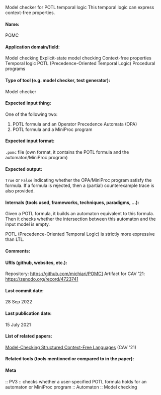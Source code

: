 Model checker for POTL temporal logic
This temporal logic can express context-free properties.

#### Name:
POMC

#### Application domain/field:
Model checking
Explicit-state model checking
Context-free properties
Temporal logic
POTL (Precedence-Oriented Temporal Logic)
Procedural programs

#### Type of tool (e.g. model checker, test generator):
Model checker

#### Expected input thing:
One of the following two:
1. POTL formula and an Operator Precedence Automata (OPA)
2. POTL formula and a MiniProc program

#### Expected input format:
`.pomc` file (own format, it contains the POTL formula and the automaton/MiniProc program)

#### Expected output:
`True` or `False` indicating whether the OPA/MiniProc program satisfy the formula.
If a formula is rejected, then a (partial) counterexample trace is also provided.

#### Internals (tools used, frameworks, techniques, paradigms, ...):
Given a POTL formula, it builds an automaton equivalent to this formula. Then it checks whether the intersection between this automaton and the input model is empty.

POTL (Precedence-Oriented Temporal Logic) is strictly more expressive than LTL. 

#### Comments:

#### URIs (github, websites, etc.):
Repository: https://github.com/michiari/POMC]
Artifact for CAV '21: https://zenodo.org/record/4723741

#### Last commit date:
28 Sep 2022

#### Last publication date:
15 July 2021

#### List of related papers:
[Model-Checking Structured Context-Free Languages](https://doi.org/10.1007/978-3-030-81688-9_18) (CAV '21)

#### Related tools (tools mentioned or compared to in the paper):

#### Meta
:: PV3 :: checks whether a user-specified POTL formula holds for an automaton or MiniProc program
:: Automaton
:: Model checking